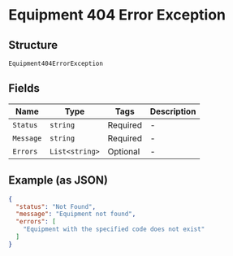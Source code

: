 
# Equipment 404 Error Exception

## Structure

`Equipment404ErrorException`

## Fields

| Name | Type | Tags | Description |
|  --- | --- | --- | --- |
| `Status` | `string` | Required | - |
| `Message` | `string` | Required | - |
| `Errors` | `List<string>` | Optional | - |

## Example (as JSON)

```json
{
  "status": "Not Found",
  "message": "Equipment not found",
  "errors": [
    "Equipment with the specified code does not exist"
  ]
}
```

